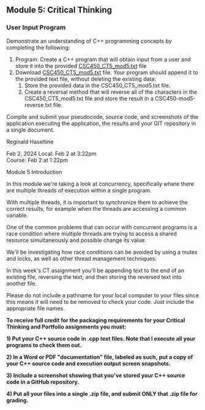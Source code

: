 ## Module 5: Critical Thinking

### User Input Program

Demonstrate an understanding of C++ programming concepts by completing the following:

1. Program: Create a C++ program that will obtain input from a user and store it into the provided [CSC450_CT5_mod5.txt](./CSC450_CT5_mod5.txt) file
2. Download [CSC450_CT5_mod5.txt](./CSC450_CT5_mod5.txt) file. Your program should append it to the provided text file, without deleting the existing data: 
   1. Store the provided data in the CSC450_CT5_mod5.txt file.
   2. Create a reversal method that will reverse all of the characters in the CSC450_CT5_mod5.txt file and store the result in a CSC450-mod5-reverse.txt file.

Compile and submit your pseudocode, source code, and screenshots of the application executing the application, the results and your GIT repository in a single document.

Reginald Haseltine     

Feb 2, 2024 Local: Feb 2 at 3:22pm<br>Course: Feb 2 at 1:22pm

Module 5 Introduction

In this module we're taking a look at concurrency, specifically where there are multiple threads of execution within a single program.

With multiple threads, it is important to synchronize them to achieve the correct results, for example when the threads are accessing a common variable.

One of the common problems that can occur with concurrent programs is a race condition where multiple threads are trying to access a shared resource simultaneously and possible change its value.

We'll be investigating how race conditions can be avoided by using a mutex and locks, as well as other thread management techniques.

In this week's CT assignment you'll be appending text to the end of an existing file, reversing the text, and then storing the reversed text into another file.

Please do not include a pathname for your local computer to your files since this means it will need to be removed to check your code. Just include the appropriate file names. 

**To receive full credit for the packaging requirements for your Critical Thinking and Portfolio assignments you must:**

**1) Put your C++ source code in .cpp text files. Note that I execute all your programs to check them out.**

**2) In a Word or PDF "documentation" file, labeled as such,** **put a copy of your C++ source code and execution output screen snapshots.**

**3) Include a screenshot showing that you've stored your C++ source code in a GitHub repository.**

**4) Put all your files into a single** **.zip file, and submit ONLY that .zip file for grading.**